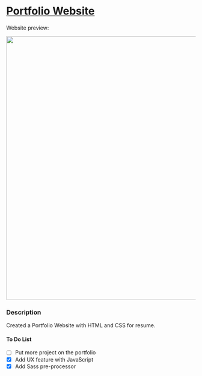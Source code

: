 # [Portfolio Website](https://stevesbong.github.io/)

Website preview:



<img src="https://github.com/Stevesbong/Stevesbong.github.io/blob/master/img/portfolioscreenshot.png" width="600" height="700">


### Description

Created a Portfolio Website with HTML and CSS for resume.






#### To Do List
- [ ] Put more project on the portfolio    
- [x] Add UX feature with JavaScript       
- [x] Add Sass pre-processor
